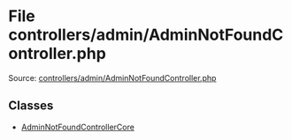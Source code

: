 File controllers/admin/AdminNotFoundController.php
=========

Source: [controllers/admin/AdminNotFoundController.php](https://github.com/PrestaShop/PrestaShop/blob/1.5.6.3/controllers/admin/AdminNotFoundController.php)


Classes
-------

* [AdminNotFoundControllerCore](class.AdminNotFoundControllerCore.md)

